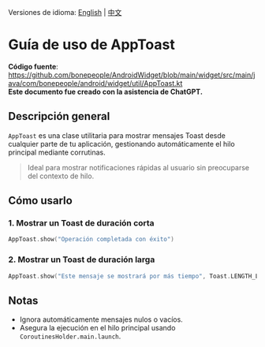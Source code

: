 Versiones de idioma: [English](./README.md) | [中文](./README.zh-CN.md)

# Guía de uso de AppToast

**Código fuente**: https://github.com/bonepeople/AndroidWidget/blob/main/widget/src/main/java/com/bonepeople/android/widget/util/AppToast.kt  
**Este documento fue creado con la asistencia de ChatGPT.**

## Descripción general

`AppToast` es una clase utilitaria para mostrar mensajes Toast desde cualquier parte de tu aplicación, gestionando automáticamente el hilo principal mediante corrutinas.

> Ideal para mostrar notificaciones rápidas al usuario sin preocuparse del contexto de hilo.

## Cómo usarlo

### 1. Mostrar un Toast de duración corta

```kotlin
AppToast.show("Operación completada con éxito")
```

### 2. Mostrar un Toast de duración larga

```kotlin
AppToast.show("Este mensaje se mostrará por más tiempo", Toast.LENGTH_LONG)
```

## Notas

- Ignora automáticamente mensajes nulos o vacíos.
- Asegura la ejecución en el hilo principal usando `CoroutinesHolder.main.launch`.